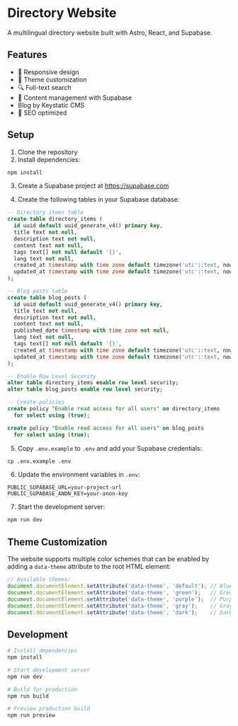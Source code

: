 # Directory Website

A multilingual directory website built with Astro, React, and Supabase.

## Features

- 📱 Responsive design
- 🎨 Theme customization
- 🔍 Full-text search
- 📝 Content management with Supabase
- Blog by Keystatic CMS
- 🎯 SEO optimized

## Setup

1. Clone the repository
2. Install dependencies:
```bash
npm install
```

3. Create a Supabase project at https://supabase.com

4. Create the following tables in your Supabase database:

```sql
-- Directory items table
create table directory_items (
  id uuid default uuid_generate_v4() primary key,
  title text not null,
  description text not null,
  content text not null,
  tags text[] not null default '{}',
  lang text not null,
  created_at timestamp with time zone default timezone('utc'::text, now()) not null,
  updated_at timestamp with time zone default timezone('utc'::text, now()) not null
);

-- Blog posts table
create table blog_posts (
  id uuid default uuid_generate_v4() primary key,
  title text not null,
  description text not null,
  content text not null,
  published_date timestamp with time zone not null,
  lang text not null,
  tags text[] not null default '{}',
  created_at timestamp with time zone default timezone('utc'::text, now()) not null,
  updated_at timestamp with time zone default timezone('utc'::text, now()) not null
);

-- Enable Row Level Security
alter table directory_items enable row level security;
alter table blog_posts enable row level security;

-- Create policies
create policy "Enable read access for all users" on directory_items
  for select using (true);

create policy "Enable read access for all users" on blog_posts
  for select using (true);
```

5. Copy `.env.example` to `.env` and add your Supabase credentials:

```bash
cp .env.example .env
```

6. Update the environment variables in `.env`:

```
PUBLIC_SUPABASE_URL=your-project-url
PUBLIC_SUPABASE_ANON_KEY=your-anon-key
```

7. Start the development server:

```bash
npm run dev
```

## Theme Customization

The website supports multiple color schemes that can be enabled by adding a `data-theme` attribute to the root HTML element:

```js
// Available themes:
document.documentElement.setAttribute('data-theme', 'default'); // Blue theme
document.documentElement.setAttribute('data-theme', 'green');   // Green theme
document.documentElement.setAttribute('data-theme', 'purple');  // Purple theme
document.documentElement.setAttribute('data-theme', 'gray');    // Gray theme
document.documentElement.setAttribute('data-theme', 'dark');    // Dark theme
```

## Development

```bash
# Install dependencies
npm install

# Start development server
npm run dev

# Build for production
npm run build

# Preview production build
npm run preview
```